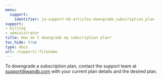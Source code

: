 ```yaml
---
menu:
  support:
    identifier: ja-support-kb-articles-downgrade_subscription_plan
support:
- billing
- administrator
title: How do I downgrade my subscription plan?
toc_hide: true
type: docs
url: /support/:filename
---
```


To downgrade a subscription plan, contact the support team at support@wandb.com with your current plan details and the desired plan.